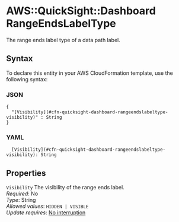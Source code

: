 # AWS::QuickSight::Dashboard RangeEndsLabelType<a name="aws-properties-quicksight-dashboard-rangeendslabeltype"></a>

The range ends label type of a data path label\.

## Syntax<a name="aws-properties-quicksight-dashboard-rangeendslabeltype-syntax"></a>

To declare this entity in your AWS CloudFormation template, use the following syntax:

### JSON<a name="aws-properties-quicksight-dashboard-rangeendslabeltype-syntax.json"></a>

```
{
  "[Visibility](#cfn-quicksight-dashboard-rangeendslabeltype-visibility)" : String
}
```

### YAML<a name="aws-properties-quicksight-dashboard-rangeendslabeltype-syntax.yaml"></a>

```
  [Visibility](#cfn-quicksight-dashboard-rangeendslabeltype-visibility): String
```

## Properties<a name="aws-properties-quicksight-dashboard-rangeendslabeltype-properties"></a>

`Visibility`  <a name="cfn-quicksight-dashboard-rangeendslabeltype-visibility"></a>
The visibility of the range ends label\.  
*Required*: No  
*Type*: String  
*Allowed values*: `HIDDEN | VISIBLE`  
*Update requires*: [No interruption](https://docs.aws.amazon.com/AWSCloudFormation/latest/UserGuide/using-cfn-updating-stacks-update-behaviors.html#update-no-interrupt)